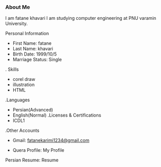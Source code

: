 

### About Me
I am fatane khavari I am studying computer engineering at PNU varamin University.

Personal Information
- First Name: fatane
- Last Name: khavari
- Birth Date: 1999/10/5
- Marriage Status: Single


. Skills
- corel draw
- illustration
- HTML


.Languages
- Persian(Advanced)
- English(Normal)
.Licenses & Certifications
- ICDL1


.Other Accounts

- Gmail: fatanekarimi1234@gmail.com

- Quera Profile: My Profile

Persian Resume: Resume
